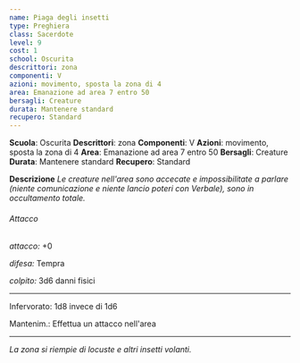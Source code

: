 ```yaml
---
name: Piaga degli insetti
type: Preghiera
class: Sacerdote
level: 9
cost: 1
school: Oscurita
descrittori: zona
componenti: V
azioni: movimento, sposta la zona di 4
area: Emanazione ad area 7 entro 50
bersagli: Creature
durata: Mantenere standard
recupero: Standard
---
```

**Scuola**: Oscurita
**Descrittori**: zona
**Componenti**: V
**Azioni**: movimento, sposta la zona di 4
**Area**: Emanazione ad area 7 entro 50
**Bersagli**: Creature
**Durata**: Mantenere standard
**Recupero**: Standard

**Descrizione**
*Le creature nell'area sono accecate e impossibilitate a parlare (niente comunicazione e niente lancio poteri con Verbale), sono in occultamento totale.*

###### Attacco

*attacco:* +0

*difesa:* Tempra

*colpito:* 3d6 danni fisici

---

Infervorato: 1d8 invece di 1d6

Mantenim.: Effettua un attacco nell'area

---

*La zona si riempie di locuste e altri insetti volanti.*